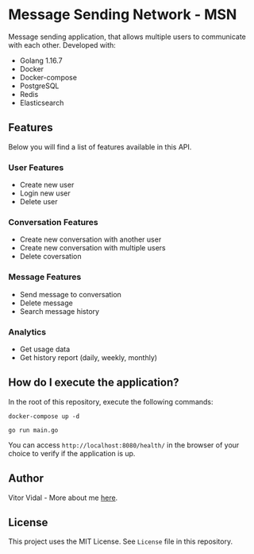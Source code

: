 # Message Sending Network - MSN

Message sending application, that allows multiple users to communicate with each other. Developed with:
- Golang 1.16.7
- Docker
- Docker-compose
- PostgreSQL
- Redis
- Elasticsearch

## Features

Below you will find a list of features available in this API.

### User Features
- Create new user
- Login new user
- Delete user

### Conversation Features
- Create new conversation with another user
- Create new conversation with multiple users
- Delete coversation

### Message Features
- Send message to conversation
- Delete message
- Search message history

### Analytics
- Get usage data
- Get history report (daily, weekly, monthly)

## How do I execute the application?

In the root of this repository, execute the following commands:

```
docker-compose up -d
```

```
go run main.go
```

You can access `http://localhost:8080/health/` in the browser of your choice to verify if the application is up.

## Author

Vitor Vidal - More about me [here](https://github.com/vitorvidaldev).

## License

This project uses the MIT License. See `License` file in this repository.
